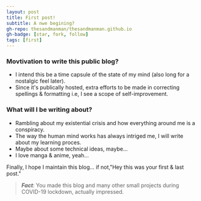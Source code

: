 ```yaml
---
layout: post
title: First post!
subtitle: A nwe begining?
gh-repo: thesandmanman/thesandmanman.github.io
gh-badge: [star, fork, follow]
tags: [first]
---
```

### Movtivation to write this public blog?
* I intend this be a time capsule of the state of my mind (also long for a nostalgic feel later).
* Since it's publically hosted, extra efforts to be made in correcting spellings & formatting i.e, I see a scope of self-improvement.

### What will I be writing about?
* Rambling about my existential crisis and how everything around me is a conspiracy.
* The way the human mind works has always intriged me, I will write about my learning proces.
* Maybe about some technical ideas, maybe...
* I love manga & anime, yeah...


Finally, I hope I maintain this blog... if not,"Hey this was your first & last post."

>_**Fact**_: You made this blog and many other small projects during COVID-19 lockdown, actually impressed.
